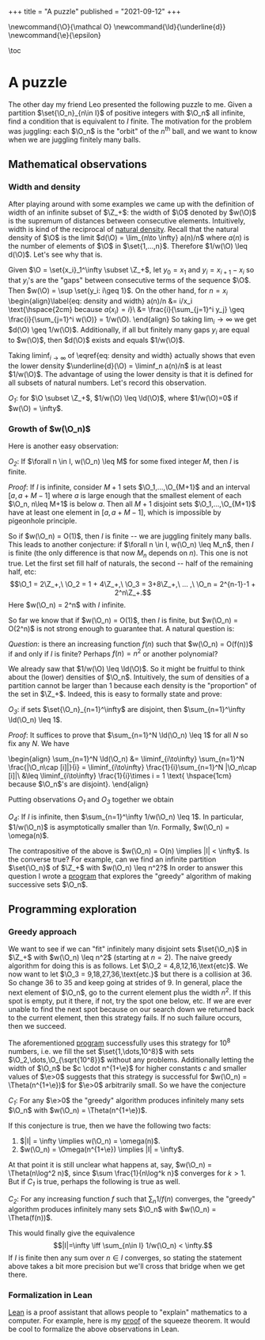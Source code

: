 +++
title = "A puzzle"
published = "2021-09-12"
+++

\newcommand{\O}{\mathcal O}
\newcommand{\ld}{\underline{d}}
\newcommand{\e}{\epsilon}

\toc

# A puzzle

The other day my friend Leo presented the following puzzle to me. Given a partition $\set{\O_n}_{n\in I}$ of positive integers with $\O_n$ all infinite, find a condition that is equivalent to $I$ finite. The motivation for the problem was juggling: each $\O_n$ is the "orbit" of the $n^{\text{th}}$ ball, and we want to know when we are juggling finitely many balls.

## Mathematical observations

### Width and density

After playing around with some examples we came up with the definition of width of an infinite subset of $\Z_+$: the width of $\O$ denoted by $w(\O)$ is the supremum of distances between consecutive elements. Intuitively, width is kind of the reciprocal of [natural density](https://en.wikipedia.org/wiki/Natural_density). Recall that the natural density of $\O$ is the limit $d(\O) = \lim_{n\to \infty} a(n)/n$ where $a(n)$ is the number of elements of $\O$ in $\set{1,...,n}$. Therefore $1/w(\O) \leq d(\O)$. Let's see why that is.

Given $\O = \set{x_i}_1^\infty \subset \Z_+$, let $y_0 = x_1$ and $y_i = x_{i+1} - x_i$ so that $y_i$'s are the "gaps" between consecutive terms of the sequence $\O$. Then $w(\O) = \sup \set{y_i: i\geq 1}$. On the other hand, for $n = x_i$
\begin{align}\label{eq: density and width}
    a(n)/n &= i/x_i \text{\hspace{2cm} because $a(x_i) = i$}\\
    &= \frac{i}{\sum_{j=1}^i y_j} \geq \frac{i}{\sum_{j=1}^i w(\O)} = 1/w(\O).
\end{align}
So taking $\lim_i \to \infty$ we get $d(\O) \geq 1/w(\O)$. Additionally, if all but finitely many gaps $y_i$ are equal to $w(\O)$, then $d(\O)$ exists and equals $1/w(\O)$.

Taking $\liminf_{i\to\infty}$ of \eqref{eq: density and width} actually shows that even the lower density $\underline{d}(\O) = \liminf_n a(n)/n$ is at least $1/w(\O)$. The advantage of using the lower density is that it is defined for all subsets of natural numbers. Let's record this observation.

*$O_1$*: for $\O \subset \Z_+$, $1/w(\O) \leq \ld(\O)$, where $1/w(\O)=0$ if $w(\O) = \infty$.

### Growth of $w(\O_n)$

Here is another easy observation:

*$O_2$*: If $\forall n \in I, w(\O_n) \leq M$ for some fixed integer $M$, then $I$ is finite.

*Proof*: If $I$ is infinite, consider $M+1$ sets $\O_1,...,\O_{M+1}$ and an interval $[a,a+M-1]$ where $a$ is large enough that the smallest element of each $\O_n, n\leq M+1$ is below $a$. Then all $M+1$ disjoint sets $\O_1,...,\O_{M+1}$ have at least one element in $[a,a+M-1]$, which is impossible by pigeonhole principle.

So if $w(\O_n) = O(1)$, then $I$ is finite -- we are juggling finitely many balls. This leads to another conjecture: if $\forall n \in I, w(\O_n) \leq M_n$, then $I$ is finite (the only difference is that now $M_n$ depends on $n$). This one is not true. Let the first set fill half of naturals, the second -- half of the remaining half, etc:
$$\O_1 = 2\Z_+,\ \O_2 = 1 + 4\Z_+,\ \O_3 = 3+8\Z_+,\ ... ,\ \O_n = 2^{n-1}-1 + 2^n\Z_+.$$
Here $w(\O_n) = 2^n$ with $I$ infinite.

So far we know that if $w(\O_n) = O(1)$, then $I$ is finite, but $w(\O_n) = O(2^n)$ is not strong enough to guarantee that. A natural question is:

*Question*: is there an increasing function $f(n)$ such that $w(\O_n) = O(f(n))$ if and only if $I$ is finite? Perhaps $f(n) = n^2$ or another polynomial?

We already saw that $1/w(\O) \leq \ld(\O)$. So it might be fruitful to think about the (lower) densities of $\O_n$. Intuitively, the sum of densities of a partition cannot be larger than 1 because each density is the "proportion" of the set in $\Z_+$. Indeed, this is easy to formally state and prove:

*$O_3$*: if sets $\set{\O_n}_{n=1}^\infty$ are disjoint, then $\sum_{n=1}^\infty \ld(\O_n) \leq 1$.

*Proof*: It suffices to prove that $\sum_{n=1}^N \ld(\O_n) \leq 1$ for all $N$ so fix any $N$. We have

\begin{align}
    \sum_{n=1}^N \ld(\O_n) &= \liminf_{i\to\infty} \sum_{n=1}^N \frac{|\O_n\cap [i]|}{i} = \liminf_{i\to\infty} \frac{1}{i}\sum_{n=1}^N |\O_n\cap [i]|\\
    &\leq  \liminf_{i\to\infty} \frac{1}{i}\times i = 1 \text{ \hspace{1cm} because $\O_n$'s are disjoint}.
\end{align}

Putting observations *$O_1$* and *$O_3$* together we obtain

*$O_4$*: If $I$ is infinite, then $\sum_{n=1}^\infty 1/w(\O_n) \leq 1$. In particular, $1/w(\O_n)$ is asymptotically smaller than $1/n$. Formally, $w(\O_n) = \omega(n)$.

The contrapositive of the above is $w(\O_n) = O(n) \implies |I| < \infty$. Is the converse true? For example, can we find an infinite partition $\set{\O_n}$ of $\Z_+$ with $w(\O_n) \leq n^2?$ In order to answer this question I wrote a [program](https://github.com/Vilin97/Math/blob/master/src/partition_integers.jl) that explores the "greedy" algorithm of making successive sets $\O_n$.

## Programming exploration

### Greedy approach
We want to see if we can "fit" infinitely many disjoint sets $\set{\O_n}$ in $\Z_+$ with $w(\O_n) \leq n^2$ (starting at $n=2$). The naive greedy algorithm for doing this is as follows. Let $\O_2 = 4,8,12,16,\text{etc}$. We now want to let $\O_3 = 9,18,27,36,\text{etc.}$ but there is a collision at $36$. So change $36$ to $35$ and keep going at strides of $9$. In general, place the next element of $\O_n$, go to the current element plus the width $n^2$. If this spot is empty, put it there, if not, try the spot one below, etc. If we are ever unable to find the next spot because on our search down we returned back to the current element, then this strategy fails. If no such failure occurs, then we succeed.

The aforementioned [program](https://github.com/Vilin97/Math/blob/master/src/partition_integers.jl) successfully uses this strategy for $10^8$ numbers, i.e. we fill the set $\set{1,\dots,10^8}$ with sets $\O_2,\dots,\O_{\sqrt{10^8}}$ without any problems. Additionally letting the width of $\O_n$ be $c \cdot n^{1+\e}$ for higher constants $c$ and smaller values of $\e>0$ suggests that this strategy is successful for $w(\O_n) = \Theta(n^{1+\e})$ for $\e>0$ arbitrarily small. So we have the conjecture

*$C_1$*: For any $\e>0$ the "greedy" algorithm produces infinitely many sets $\O_n$ with $w(\O_n) = \Theta(n^{1+\e})$.

If this conjecture is true, then we have the following two facts:

1. $|I| = \infty \implies w(\O_n) = \omega(n)$.
2. $w(\O_n) = \Omega(n^{1+\e}) \implies |I| = \infty$.

At that point it is still unclear what happens at, say, $w(\O_n) = \Theta(n\log^2 n)$, since $\sum \frac{1}{n\log^k n}$ converges for $k>1$. But if *$C_1$* is true, perhaps the following is true as well.

*$C_2$*: For any increasing function $f$ such that $\sum_n 1/f(n)$ converges, the "greedy" algorithm produces infinitely many sets $\O_n$ with $w(\O_n) = \Theta(f(n))$.

This would finally give the equivalence 
$$|I|=\infty \iff \sum_{n\in I} 1/w(\O_n) < \infty.$$
If $I$ is finite then any sum over $n\in I$ converges, so stating the statement above takes a bit more precision but we'll cross that bridge when we get there.

### Formalization in Lean

[Lean](https://leanprover-community.github.io/) is a proof assistant that allows people to "explain" mathematics to a computer. For example, here is my [proof](https://github.com/Vilin97/tutorials/blob/master/src/my_exercises/05_sequence_limits.lean#L168) of the squeeze theorem. It would be cool to formalize the above observations in Lean.